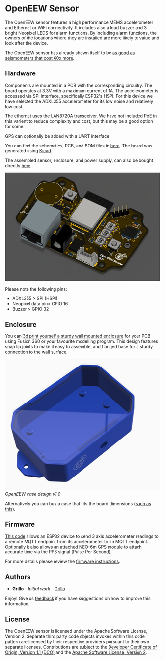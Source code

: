 # OpenEEW Sensor
The OpenEEW sensor features a high performance MEMS accelerometer and Ethernet or WiFi connectivity. It includes also a loud buzzer and 3 bright Neopixel LEDS for alarm functions. By including alarm functions, the owners of the locations where they are installed are more likely to value and look after the device.

The OpenEEW sensor has already shown itself to be [as good as seismometers that cost 60x more](https://openeew.com/blog/sensor-benchmark).

## Hardware

Components are mounted in a PCB with the corresponding circuitry. The board operates at 3.3V with a maximum current of 1A. The accelerometer is accessed via SPI interface, specifically ESP32's HSPI. For this device we have selected the ADXL355 accelerometer for its low noise and relatively low cost.

The ethernet uses the LAN8720A transceiver. We have not included PoE in this varient to reduce complexity and cost, but this may be a good option for some.

GPS can optionally be added with a UART interface.

You can find the schematics, PCB, and BOM files in [here](/pcb). The board was generated using [Kicad](https://kicad-pcb.org/).

The assembled sensor, enclosure, and power supply, can also be bought directly [here](https://grillo.io/buy-sensor/).

![PCB](images/pcb-openeew.PNG)

Please note the following pins:
- ADXL355 > SPI (HSPI)
- Neopixel data pin> GPIO 16
- Buzzer > GPIO 32

## Enclosure

You can [3d print yourself a sturdy wall mounted enclosure](/enclosure/) for your PCB using Fusion 360 or your favourite modelling program. This design features snap lip joints to make it easy to assemble, and flanged base for a sturdy connection to the wall surface.

![3d printed case v1.0](/images/case-3d.PNG)_OpenEEW case design v1.0_

Alternatively you can buy a case that fits the board dimensions ([such as this](https://www.aliexpress.com/item/4000337012320.html?spm=a2g0o.detail.1000014.19.36fa34d16GPRAR&gps-id=pcDetailBottomMoreOtherSeller&scm=1007.14976.157518.0&scm_id=1007.14976.157518.0&scm-url=1007.14976.157518.0&pvid=d8255fa0-4728-41cd-be64-fe030910cf37&_t=gps-id:pcDetailBottomMoreOtherSeller,scm-url:1007.14976.157518.0,pvid:d8255fa0-4728-41cd-be64-fe030910cf37,tpp_buckets:668%230%23131923%2312_668%23808%236395%23432_668%23888%233325%233_4976%230%23157518%230_4976%232711%237538%23458_4976%233223%2310328%231_4976%233104%239653%235_4976%233141%239887%239_668%232846%238107%2326_668%232717%237564%23644_668%233164%239976%23121)).

## Firmware
[This code](https://github.com/openeew/openeew-sensor/tree/master/firmware) allows an ESP32 device to send 3 axis accelerometer readings to a remote MQTT endpoint from its accelerometer to an MQTT endpoint. Optionally it also allows an attached NEO-6m GPS module to attach accurate time via the PPS signal (Pulse Per Second).

For more details please review the [firmware instructions](https://github.com/openeew/openeew-sensor/blob/master/firmware/README.md).



## Authors

- **Grillo** - _Initial work_ - [Grillo](https://grillo.io)

Enjoy! Give us [feedback](https://github.com/openeew/openeew-sensor/issues) if you have suggestions on how to improve this information.

## License

The OpenEEW sensor is licensed under the Apache Software License, Version 2. Separate third party code objects invoked within this code pattern are licensed by their respective providers pursuant to their own separate licenses. Contributions are subject to the [Developer Certificate of Origin, Version 1.1 (DCO)](https://developercertificate.org/) and the [Apache Software License, Version 2](http://www.apache.org/licenses/LICENSE-2.0.txt).
